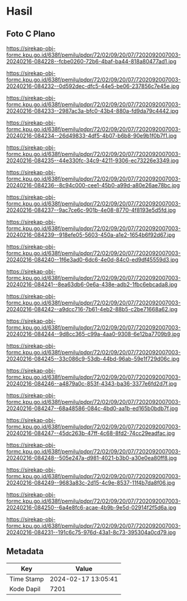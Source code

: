 # Hasil

## Foto C Plano

https://sirekap-obj-formc.kpu.go.id/638f/pemilu/pdpr/72/02/09/20/07/7202092007003-20240216-084228--fcbe0260-72b6-4baf-ba44-818a80477ad1.jpg

https://sirekap-obj-formc.kpu.go.id/638f/pemilu/pdpr/72/02/09/20/07/7202092007003-20240216-084232--0d592dec-dfc5-44e5-be06-237856c7e45e.jpg

https://sirekap-obj-formc.kpu.go.id/638f/pemilu/pdpr/72/02/09/20/07/7202092007003-20240216-084233--2987ac3a-bfc0-43b4-880a-fd9da79c4442.jpg

https://sirekap-obj-formc.kpu.go.id/638f/pemilu/pdpr/72/02/09/20/07/7202092007003-20240216-084234--26d49833-4df5-4b07-b6b8-90e9b1f0b7f1.jpg

https://sirekap-obj-formc.kpu.go.id/638f/pemilu/pdpr/72/02/09/20/07/7202092007003-20240216-084235--44e330fc-34c9-4211-9306-ec73226e3349.jpg

https://sirekap-obj-formc.kpu.go.id/638f/pemilu/pdpr/72/02/09/20/07/7202092007003-20240216-084236--8c94c000-cee1-45b0-a99d-a80e26ae78bc.jpg

https://sirekap-obj-formc.kpu.go.id/638f/pemilu/pdpr/72/02/09/20/07/7202092007003-20240216-084237--9ac7ce6c-901b-4e08-8770-4f8193e5d5fd.jpg

https://sirekap-obj-formc.kpu.go.id/638f/pemilu/pdpr/72/02/09/20/07/7202092007003-20240216-084239--918efe05-5603-450a-a1e2-1654b6f92d67.jpg

https://sirekap-obj-formc.kpu.go.id/638f/pemilu/pdpr/72/02/09/20/07/7202092007003-20240216-084240--1f6e3ad0-6dc6-4e0d-84c0-ed9df45559d3.jpg

https://sirekap-obj-formc.kpu.go.id/638f/pemilu/pdpr/72/02/09/20/07/7202092007003-20240216-084241--8ea63db6-0e6a-438e-adb2-1fbc6ebcada8.jpg

https://sirekap-obj-formc.kpu.go.id/638f/pemilu/pdpr/72/02/09/20/07/7202092007003-20240216-084242--a9dcc716-7b61-4eb2-88b5-c2be71668a62.jpg

https://sirekap-obj-formc.kpu.go.id/638f/pemilu/pdpr/72/02/09/20/07/7202092007003-20240216-084244--9d8cc365-c99a-4aa0-9308-6e12ba7709b9.jpg

https://sirekap-obj-formc.kpu.go.id/638f/pemilu/pdpr/72/02/09/20/07/7202092007003-20240216-084245--33c086c9-53db-44bd-96ab-59e1f729d06c.jpg

https://sirekap-obj-formc.kpu.go.id/638f/pemilu/pdpr/72/02/09/20/07/7202092007003-20240216-084246--a4879a0c-853f-4343-ba36-3377e6fd2d7f.jpg

https://sirekap-obj-formc.kpu.go.id/638f/pemilu/pdpr/72/02/09/20/07/7202092007003-20240216-084247--68a48586-084c-4bd0-aa1b-ed165b0bdb7f.jpg

https://sirekap-obj-formc.kpu.go.id/638f/pemilu/pdpr/72/02/09/20/07/7202092007003-20240216-084247--45dc263b-47ff-4c68-8fd2-74cc29eadfac.jpg

https://sirekap-obj-formc.kpu.go.id/638f/pemilu/pdpr/72/02/09/20/07/7202092007003-20240216-084248--505e247a-d981-4021-b3b0-a30e0ea80ff8.jpg

https://sirekap-obj-formc.kpu.go.id/638f/pemilu/pdpr/72/02/09/20/07/7202092007003-20240216-084249--9683a83c-2d15-4c9e-8537-11f4b7da8f06.jpg

https://sirekap-obj-formc.kpu.go.id/638f/pemilu/pdpr/72/02/09/20/07/7202092007003-20240216-084250--6a4e8fc6-acae-4b9b-9e5d-02914f2f5d6a.jpg

https://sirekap-obj-formc.kpu.go.id/638f/pemilu/pdpr/72/02/09/20/07/7202092007003-20240216-084231--191c6c75-976d-43a1-8c73-395304a0cd79.jpg


## Metadata

| Key        | Value               |
| ---------- | ------------------- |
| Time Stamp | 2024-02-17 13:05:41 |
| Kode Dapil | 7201                |




